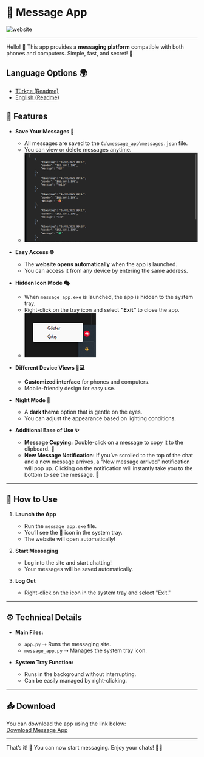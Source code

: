 # 🦆 Message App
![website](assets/gif/website.gif)

---

Hello! 👋 This app provides a **messaging platform** compatible with both phones and computers. Simple, fast, and secret! 🚀

## Language Options 🌍
- [Türkçe (Readme)](readme.tr.md)
- [English (Readme)](readme.md)

## 📌 Features
- **Save Your Messages 📂**
  - All messages are saved to the `C:\message_app\messages.json` file.
  - You can view or delete messages anytime.
  - ![message-json](assets/images/message-json.png)

- **Easy Access 🌐**
  - The **website opens automatically** when the app is launched.
  - You can access it from any device by entering the same address.
  
- **Hidden Icon Mode 🎭**
  - When `message_app.exe` is launched, the app is hidden to the system tray.
  - Right-click on the tray icon and select **"Exit"** to close the app.
  - ![system-hidden](assets/images/system-hidden.png)

- **Different Device Views 📱💻**
  - **Customized interface** for phones and computers.
  - Mobile-friendly design for easy use.

- **Night Mode 🌙**
  - A **dark theme** option that is gentle on the eyes.
  - You can adjust the appearance based on lighting conditions.

- **Additional Ease of Use ✨**
  - **Message Copying:** Double-click on a message to copy it to the clipboard. 🔷
  - **New Message Notification:** If you’ve scrolled to the top of the chat and a new message arrives, a "New message arrived" notification will pop up. Clicking on the notification will instantly take you to the bottom to see the message. 💚

---

## 🚀 How to Use

1. **Launch the App**
   - Run the `message_app.exe` file.
   - You’ll see the 🦆 icon in the system tray.
   - The website will open automatically!

2. **Start Messaging**
   - Log into the site and start chatting!
   - Your messages will be saved automatically.

3. **Log Out**
   - Right-click on the icon in the system tray and select "Exit."

---

## ⚙️ Technical Details
- **Main Files:**
  - `app.py` ➝ Runs the messaging site.
  - `message_app.py` ➝ Manages the system tray icon.

- **System Tray Function:**
  - Runs in the background without interrupting.
  - Can be easily managed by right-clicking.

---

## 📥 Download
You can download the app using the link below:  
[Download Message App](dist\duck-message-app.exe)

---

That’s it! 🎉 You can now start messaging. Enjoy your chats! 💬✨